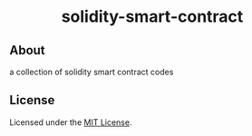 <h1 align="center">solidity-smart-contract</h1>

## About
a collection of solidity smart contract codes

## License
Licensed under the [MIT License](./LICENSE).